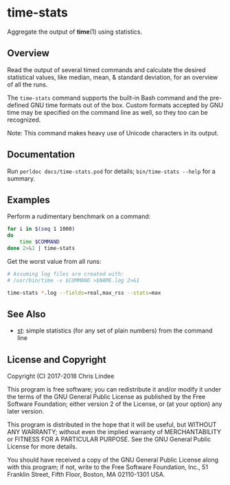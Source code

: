 # time-stats

Aggregate the output of **time**(1) using statistics.

## Overview

Read the output of several timed commands and calculate the desired statistical
values, like median, mean, & standard deviation, for an overview of all the
runs.

The `time-stats` command supports the built-in Bash command and the pre-defined
GNU time formats out of the box.  Custom formats accepted by GNU time may be
specified on the command line as well, so they too can be recognized.

Note: This command makes heavy use of Unicode characters in its output.

## Documentation

Run `perldoc docs/time-stats.pod` for details; `bin/time-stats --help` for a
summary.

## Examples

Perform a rudimentary benchmark on a command:

```sh
for i in $(seq 1 1000)
do
	time $COMMAND
done 2>&1 | time-stats
```

Get the worst value from all runs:

```sh
# Assuming log files are created with:
# /usr/bin/time -v $COMMAND >$NAME.log 2>&1

time-stats *.log --fields=real,max_rss --stats=max
```

## See Also

* [st](https://github.com/nferraz/st): simple statistics (for any set of
  plain numbers) from the command line

## License and Copyright

Copyright (C) 2017-2018  Chris Lindee

This program is free software; you can redistribute it and/or modify
it under the terms of the GNU General Public License as published by
the Free Software Foundation; either version 2 of the License, or
(at your option) any later version.

This program is distributed in the hope that it will be useful,
but WITHOUT ANY WARRANTY; without even the implied warranty of
MERCHANTABILITY or FITNESS FOR A PARTICULAR PURPOSE.  See the
GNU General Public License for more details.

You should have received a copy of the GNU General Public License along
with this program; if not, write to the Free Software Foundation, Inc.,
51 Franklin Street, Fifth Floor, Boston, MA 02110-1301 USA.
